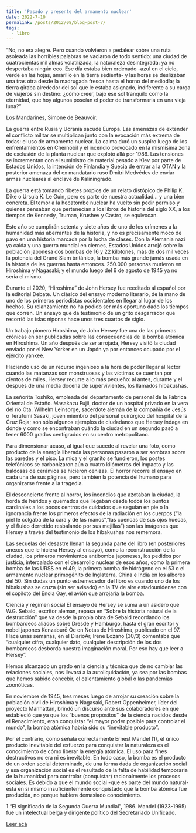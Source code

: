 ```yaml
---
title: 'Pasado y presente del armamento nuclear'
date: 2022-7-10
permalink: /posts/2012/08/blog-post-7/
tags:
  - libro
---
```


“No, no era alegre. Pero cuando volvieron a pedalear sobre una ruta asoleada las horribles palabras se vaciaron de todo sentido: una ciudad de cuatrocientas mil almas volatilizada, la naturaleza desintegrada: ya no despertaba ningún eco. Ese día estaba bien ordenado -azul en el cielo, verde en las hojas, amarillo en la tierra sedienta- y las horas se deslizaban una tras otra desde la madrugada fresca hasta el horno del mediodía; la tierra giraba alrededor del sol que le estaba asignado, indiferente a su carga de viajeros sin destino: ¿cómo creer, bajo ese sol tranquilo como la eternidad, que hoy algunos poseían el poder de transformarla en una vieja luna?” 

Los Mandarines, Simone de Beauvoir.

 

La guerra entre Rusia y Ucrania sacude Europa. Las amenazas de extender el conflicto militar se multiplican junto con la evocación más extrema de todas: el uso de armamento nuclear. La calma duró un suspiro luego de los enfrentamientos en Chernóbil y el incendio provocado en la mismísima zona de exclusión de la planta nuclear que explotó allá por 1986. Las tensiones se incrementan con el suministro de material pesado a Kiev por parte de Estados Unidos, la intención de Finlandia y Suecia de entrar a la OTAN y la posterior amenaza del ex mandatario ruso Dmitri Medvédev de enviar armas nucleares al enclave de Kaliningrado.

La guerra está tomando ribetes propios de un relato distópico de Philip K. Dike o Ursula K. Le Guin, pero es parte de nuestra actualidad… y una bien concreta. El temor a la hecatombe nuclear ha vuelto sin pedir permiso y quienes pensaban que pertenecían a los libros de historia del siglo XX, a los tiempos de Kennedy, Truman, Krushev y Castro, se equivocan.

Este año se cumplirán setenta y siete años de uno de los crímenes a la humanidad más aberrantes de la historia, y no es precisamente moco de pavo en una historia marcada por la lucha de clases. Con la Alemania nazi ya caida y una guerra mundial en ciernes, Estados Unidos arrojó sobre la población japonesa dos bombas de 16 y 22 kilotones, más de dos mil veces la potencia del Grand Slam británico, la bomba más grande jamás usada en la historia de las guerras hasta entonces. 250.000 personas murieron en Hiroshima y Nagasaki; y el mundo luego del 6 de agosto de 1945 ya no sería el mismo.

Durante el 2020, “Hiroshima” de John Hersey fue reeditado al español por la editorial Debate. Un clásico del ensayo moderno literario, de la mano de uno de los primeros periodistas occidentales en llegar al lugar de los hechos. Su relanzamiento no ha podido ser más oportuno dado los tiempos que corren. Un ensayo que da testimonio de un grito desgarrador que recorrió las islas niponas hace unos tres cuartos de siglo.

Un trabajo pionero
Hiroshima, de John Hersey fue una de las primeras crónicas en ser publicadas sobre las consecuencias de la bomba atómica en Hiroshima. Un año después de ser arrojada, Hersey visitó la ciudad enviado por el New Yorker en un Japón ya por entonces ocupado por el ejército yankee.

Haciendo uso de un recurso ingenioso a la hora de poder llegar al lector cuando las matanzas son monstruosas y las víctimas se cuentan por cientos de miles, Hersey recurre a lo más pequeño: al antes, durante y el después de una media docena de supervivientes, los llamados hibakushas.

La señorita Toshiko, empleada del departamento de personal de la Fábrica Oriental de Estaño. Masakazu Fujii, doctor de un hospital privado en la vera del río Ota. Wilhelm Leinsorge, sacerdote alemán de la compañía de Jesús o Terufumi Sasaki, joven miembro del personal quirúrgico del hospital de la Cruz Roja; son sólo algunos ejemplos de ciudadanos que Hersey indaga en dónde y cómo se encontraban cuándo la ciudad en un segundo pasó a tener 6000 grados centígrados en su centro metropolitano.

Para dimensionar acaso, al igual que sucede al revelar una foto, como producto de la energía liberada las personas pasaron a ser sombras sobre las paredes y el piso. La mica y el granito se fundieron, los postes telefónicos se carbonizaron aún a cuatro kilómetros del impacto y las baldosas de cerámica se hicieron cenizas. El horror recorre el ensayo en cada una de sus páginas, pero también la potencia del humano para organizarse frente a la tragedia.

El desconcierto frente al horror, los incendios que azotaban la ciudad, la horda de heridos y quemados que llegaban desde todos los puntos cardinales a los pocos centros de cuidados que seguían en pie o la ignorancia frente los primeros efectos de la radiación en los cuerpos (“la piel le colgaba de la cara y de las manos”,”las cuencas de sus ojos huecas, y el fluido derretido resbalando por sus mejillas”) son las imágenes que Hersey a través del testimonio de los hibakushas nos rememora.

Las secuelas del desastre llenan la segunda parte del libro (en posteriores anexos que le hiciera Hersey al ensayo), como la reconstrucción de la ciudad, los primeros movimientos antibomba japoneses, los pedidos por justicia, intercalado con el desarrollo nuclear de esos años, como la primera bomba de las URSS en el 49, la primera bomba de hidrógeno en el 53 o el armamento nuclear primogénito de Inglaterra, China e India en los albores del 50. Sin dudas un punto estremecedor del libro es cuando uno de los hibakushas se cruza (sin ser avisado) en la TV de aire estadounidense con el copiloto del Enola Gay, el avión que arrojaría la bomba.

Ciencia y régimen social
El ensayo de Hersey se suma a un asidero que W.G. Sebald, escritor aleman, repasa en  “Sobre la historia natural de la destrucción”  que va desde la propia obra de Sebald recordando los bombardeos aliados sobre Dresde y Hamburgo, hasta el gran escritor y nobel japones Kenzaburō Ōe en Notas de Hiroshima, publicado en el 97. Hace unas semanas, en el DiarioAr, Irene Lozano (30/3) comentaba que “cualquier cifra, cualquier dato, cualquier descripción de los dos bombardeos desborda nuestra imaginación moral. Por eso hay que leer a Hersey”.

Hemos alcanzado un grado en la ciencia y técnica que de no cambiar las relaciones sociales, nos llevará a la autoliquidación, ya sea por las bombas que hemos sabido concebir, el calentamiento global o las pandemias zoonóticas.

En noviembre de 1945, tres meses luego de arrojar su creación sobre la población civil de Hiroshima y Nagasaki, Robert Oppenheimer, líder del proyecto Manhattan, brindó un discurso ante sus colaboradores en que estableció que ya que los “buenos propósitos” de la ciencia nacidos desde el Renacimiento, eran conquistar “el mayor poder posible para controlar el mundo”, la bomba atómica habría sido su “inevitable producto”.

Por el contrario, como señala correctamente Ernest Mandel (1), el único producto inevitable del esfuerzo para conquistar la naturaleza es el conocimiento de cómo liberar la energía atómica. El uso para fines destructivos no era ni es inevitable. En todo caso, la bomba es el producto de un orden social determinado, de una forma dada de organización social y esa organización social es el resultado de la falta de habilidad temporaria de la humanidad para controlar (conquistar) racionalmente los procesos sociales. Es debido a que el mundo social -que es parte del mundo natural- está en sí mismo insuficientemente conquistado que la bomba atómica fue producida, no porque hubiera demasiado conocimiento.

1 “El significado de la Segunda Guerra Mundial”, 1986. Mandel (1923-1995) fue un intelectual belga y dirigente político del Secretariado Unificado.

[Leer acá](https://prensaobrera.com/cultura/pasado-y-presente-del-armamento-nuclear)
